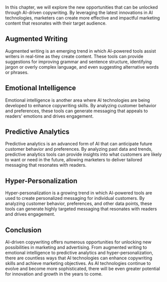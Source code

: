 
In this chapter, we will explore the new opportunities that can be unlocked through AI-driven copywriting. By leveraging the latest innovations in AI technologies, marketers can create more effective and impactful marketing content that resonates with their target audience.

Augmented Writing
-----------------

Augmented writing is an emerging trend in which AI-powered tools assist writers in real-time as they create content. These tools can provide suggestions for improving grammar and sentence structure, identifying jargon or overly complex language, and even suggesting alternative words or phrases.

Emotional Intelligence
----------------------

Emotional intelligence is another area where AI technologies are being developed to enhance copywriting skills. By analyzing customer behavior and preferences, these tools can generate messaging that appeals to readers' emotions and drives engagement.

Predictive Analytics
--------------------

Predictive analytics is an advanced form of AI that can anticipate future customer behavior and preferences. By analyzing past data and trends, predictive analytics tools can provide insights into what customers are likely to want or need in the future, allowing marketers to deliver tailored messaging that resonates with readers.

Hyper-Personalization
---------------------

Hyper-personalization is a growing trend in which AI-powered tools are used to create personalized messaging for individual customers. By analyzing customer behavior, preferences, and other data points, these tools can generate highly targeted messaging that resonates with readers and drives engagement.

Conclusion
----------

AI-driven copywriting offers numerous opportunities for unlocking new possibilities in marketing and advertising. From augmented writing to emotional intelligence to predictive analytics and hyper-personalization, there are countless ways that AI technologies can enhance copywriting skills and achieve marketing objectives. As AI technologies continue to evolve and become more sophisticated, there will be even greater potential for innovation and growth in the years to come.
